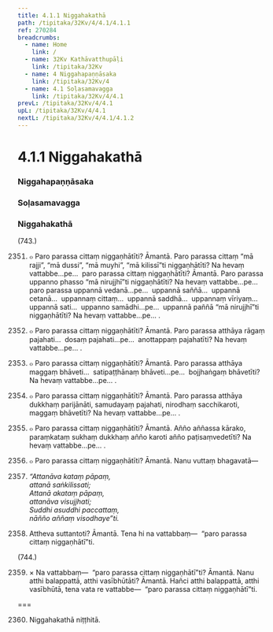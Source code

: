 ```yaml
---
title: 4.1.1 Niggahakathā
path: /tipitaka/32Kv/4/4.1/4.1.1
ref: 270284
breadcrumbs:
  - name: Home
    link: /
  - name: 32Kv Kathāvatthupāḷi
    link: /tipitaka/32Kv
  - name: 4 Niggahapaṇṇāsaka
    link: /tipitaka/32Kv/4
  - name: 4.1 Soḷasamavagga
    link: /tipitaka/32Kv/4/4.1
prevL: /tipitaka/32Kv/4/4.1
upL: /tipitaka/32Kv/4/4.1
nextL: /tipitaka/32Kv/4/4.1/4.1.2
---
```


# 4.1.1 Niggahakathā

### Niggahapaṇṇāsaka

### Soḷasamavagga

### Niggahakathā

(743.)

2351. ๐ Paro parassa cittaṃ niggaṇhātīti? Āmantā. Paro parassa cittaṃ “mā rajji”, “mā dussi”, “mā muyhi”, “mā kilissī”ti niggaṇhātīti? Na hevaṃ vattabbe…pe…  paro parassa cittaṃ niggaṇhātīti? Āmantā. Paro parassa uppanno phasso “mā nirujjhī”ti niggaṇhātīti? Na hevaṃ vattabbe…pe…  paro parassa uppannā vedanā…pe…  uppannā saññā…  uppannā cetanā…  uppannaṃ cittaṃ…  uppannā saddhā…  uppannaṃ vīriyaṃ…  uppannā sati…  uppanno samādhi…pe…  uppannā paññā “mā nirujjhī”ti niggaṇhātīti? Na hevaṃ vattabbe…pe… .

2352. ๐ Paro parassa cittaṃ niggaṇhātīti? Āmantā. Paro parassa atthāya rāgaṃ pajahati…  dosaṃ pajahati…pe…  anottappaṃ pajahatīti? Na hevaṃ vattabbe…pe… .

2353. ๐ Paro parassa cittaṃ niggaṇhātīti? Āmantā. Paro parassa atthāya maggaṃ bhāveti…  satipaṭṭhānaṃ bhāveti…pe…  bojjhaṅgaṃ bhāvetīti? Na hevaṃ vattabbe…pe… .

2354. ๐ Paro parassa cittaṃ niggaṇhātīti? Āmantā. Paro parassa atthāya dukkhaṃ parijānāti, samudayaṃ pajahati, nirodhaṃ sacchikaroti, maggaṃ bhāvetīti? Na hevaṃ vattabbe…pe… .

2355. ๐ Paro parassa cittaṃ niggaṇhātīti? Āmantā. Añño aññassa kārako, paraṃkataṃ sukhaṃ dukkhaṃ añño karoti añño paṭisaṃvedetīti? Na hevaṃ vattabbe…pe… .

2356. ๐ Paro parassa cittaṃ niggaṇhātīti? Āmantā. Nanu vuttaṃ bhagavatā—

2357. _“Attanāva kataṃ pāpaṃ,_  
_attanā saṅkilissati;_  
_Attanā akataṃ pāpaṃ,_  
_attanāva visujjhati;_  
_Suddhi asuddhi paccattaṃ,_  
_nāñño aññaṃ visodhaye”ti._  


2358. Attheva suttantoti? Āmantā. Tena hi na vattabbaṃ—  “paro parassa cittaṃ niggaṇhātī”ti.

(744.)

2359. × Na vattabbaṃ—  “paro parassa cittaṃ niggaṇhātī”ti? Āmantā. Nanu atthi balappattā, atthi vasībhūtāti? Āmantā. Hañci atthi balappattā, atthi vasībhūtā, tena vata re vattabbe—  “paro parassa cittaṃ niggaṇhātī”ti.

===

2360. Niggahakathā niṭṭhitā.




